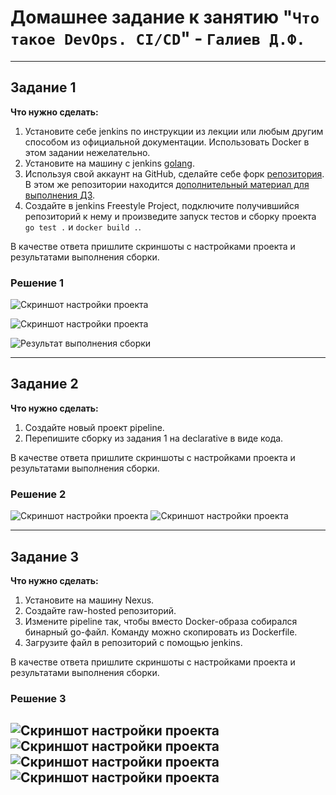 # Домашнее задание к занятию "`Что такое DevOps. СI/СD`" - `Галиев Д.Ф.`

---

## Задание 1

**Что нужно сделать:**

1. Установите себе jenkins по инструкции из лекции или любым другим способом из официальной документации. Использовать Docker в этом задании нежелательно.
2. Установите на машину с jenkins [golang](https://golang.org/doc/install).
3. Используя свой аккаунт на GitHub, сделайте себе форк [репозитория](https://github.com/netology-code/sdvps-materials.git). В этом же репозитории находится [дополнительный материал для выполнения ДЗ](https://github.com/netology-code/sdvps-materials/blob/main/CICD/8.2-hw.md).
3. Создайте в jenkins Freestyle Project, подключите получившийся репозиторий к нему и произведите запуск тестов и сборку проекта ```go test .``` и  ```docker build .```.

В качестве ответа пришлите скриншоты с настройками проекта и результатами выполнения сборки.

### Решение 1
![Скриншот настройки проекта](https://github.com/DinisGaliev/netology-hw/blob/main/Automation%20and%20CI-CD/image/Configure%201%20my_pipline.png)

![Скриншот настройки проекта](https://github.com/DinisGaliev/netology-hw/blob/main/Automation%20and%20CI-CD/image/Configure%202%20my_pipline.png)

![Результат выполнения сборки](https://github.com/DinisGaliev/netology-hw/blob/main/Automation%20and%20CI-CD/image/build9.png)

---

## Задание 2

**Что нужно сделать:**

1. Создайте новый проект pipeline.
2. Перепишите сборку из задания 1 на declarative в виде кода.

В качестве ответа пришлите скриншоты с настройками проекта и результатами выполнения сборки.

### Решение 2
![Скриншот настройки проекта](https://github.com/DinisGaliev/netology-hw/blob/main/Automation%20and%20CI-CD/image/Configure%20my_pipline2.png)
![Скриншот настройки проекта](https://github.com/DinisGaliev/netology-hw/blob/main/Automation%20and%20CI-CD/image/build%20my_pipeline2_2.png)

---

## Задание 3

**Что нужно сделать:**

1. Установите на машину Nexus.
1. Создайте raw-hosted репозиторий.
1. Измените pipeline так, чтобы вместо Docker-образа собирался бинарный go-файл. Команду можно скопировать из Dockerfile.
1. Загрузите файл в репозиторий с помощью jenkins.

В качестве ответа пришлите скриншоты с настройками проекта и результатами выполнения сборки.

### Решение 3
![Скриншот настройки проекта](https://github.com/DinisGaliev/netology-hw/blob/main/Automation%20and%20CI-CD/image/Configure%20my_pipline3.png)
![Скриншот настройки проекта](https://github.com/DinisGaliev/netology-hw/blob/main/Automation%20and%20CI-CD/image/build%20my_pipline3_1.png)
![Скриншот настройки проекта](https://github.com/DinisGaliev/netology-hw/blob/main/Automation%20and%20CI-CD/image/build%20my_pipline3_2.png)
![Скриншот настройки проекта](https://github.com/DinisGaliev/netology-hw/blob/main/Automation%20and%20CI-CD/image/build%20my_pipline3_3.png)
---
